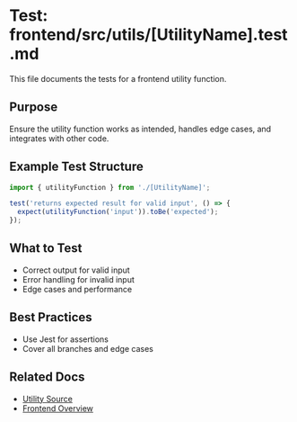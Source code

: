 # Test: frontend/src/utils/[UtilityName].test.md

This file documents the tests for a frontend utility function.

## Purpose

Ensure the utility function works as intended, handles edge cases, and integrates with other code.

## Example Test Structure

```js
import { utilityFunction } from './[UtilityName]';

test('returns expected result for valid input', () => {
  expect(utilityFunction('input')).toBe('expected');
});
```

## What to Test

- Correct output for valid input
- Error handling for invalid input
- Edge cases and performance

## Best Practices

- Use Jest for assertions
- Cover all branches and edge cases

## Related Docs

- [Utility Source](../../../../frontend/src/utils/[UtilityName].md)
- [Frontend Overview](../../../../frontend/overview.md)
